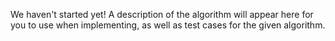 We haven't started yet!
A description of the algorithm will appear here for you to use when implementing, as well as test cases for the given algorithm.
